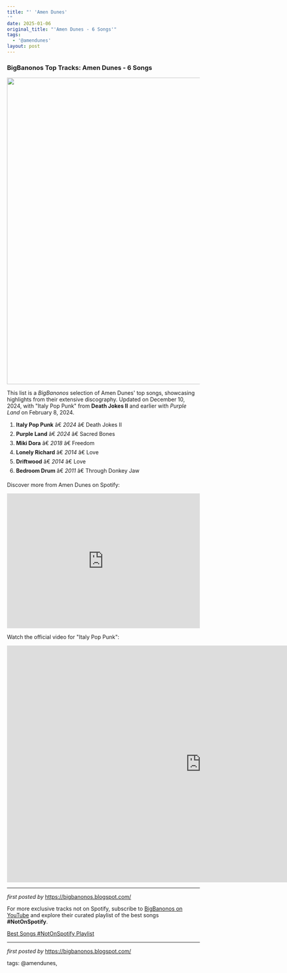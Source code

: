 ```yaml
---
title: "' 'Amen Dunes'
'"
date: 2025-01-06
original_title: "'Amen Dunes - 6 Songs'"
tags:
  - '@amendunes'
layout: post
---
```

<h3>BigBanonos Top Tracks: Amen Dunes - 6 Songs</h3>
<div class="separator" > <a href="https://media.pitchfork.com/photos/65c505d6a5a2b08b17af3942/1:1/w_2000,h_2000,c_limit/Amen-Dunes.jpg"> <img border="0" data-original-height="800" data-original-width="800" height="800" src="https://media.pitchfork.com/photos/65c505d6a5a2b08b17af3942/1:1/w_2000,h_2000,c_limit/Amen-Dunes.jpg" width="800" /> </a>
</div> <p>This list is a <em>BigBanonos</em> selection of Amen Dunes' top songs, showcasing highlights from their extensive discography. Updated on December 10, 2024, with "Italy Pop Punk" from <strong>Death Jokes II</strong> and earlier with <i>Purple Land</i> on February 8, 2024.</p> <ol> <li><strong>Italy Pop Punk</strong> â€ <em>2024</em> â€ Death Jokes II</li> <li><strong>Purple Land</strong> â€ <em>2024</em> â€ Sacred Bones</li> <li><strong>Miki Dora</strong> â€ <em>2018</em> â€ Freedom</li> <li><strong>Lonely Richard</strong> â€ <em>2014</em> â€ Love</li> <li><strong>Driftwood</strong> â€ <em>2014</em> â€ Love</li> <li><strong>Bedroom Drum</strong> â€ <em>2011</em> â€ Through Donkey Jaw</li>
</ol> <p>Discover more from Amen Dunes on Spotify:</p>
<iframe allow="autoplay; clipboard-write; encrypted-media; fullscreen; picture-in-picture" allowfullscreen="" frameborder="0" height="352" loading="lazy" src="https://open.spotify.com/embed/playlist/2C6CPwp1o7eHtMuhQFs6h5?utm_source=generator" width="100%"></iframe> <p>Watch the official video for "Italy Pop Punk":</p>
<iframe width="1013" height="618" src="https://www.youtube.com/embed/ii8HGRfTiUA" title="Italy Pop Punk" frameborder="0" allow="accelerometer; autoplay; clipboard-write; encrypted-media; gyroscope; picture-in-picture; web-share" referrerpolicy="strict-origin-when-cross-origin" allowfullscreen></iframe> <hr />
<p><em>first posted by</em> <a href="https://bigbanonos.blogspot.com/" rel="noopener" target="_new">https://bigbanonos.blogspot.com/</a></p>


<!--Subscribe and Playlist Links-->
<div>
    <p>For more exclusive tracks not on Spotify, subscribe to <a href="https://www.youtube.com/@BigBanonos" target="_blank">BigBanonos on YouTube</a> and explore their curated playlist of the best songs <strong>#NotOnSpotify</strong>.</p>
    <p><a href="https://www.youtube.com/playlist?list=PLtuNtuTatqI0kFahUCbtbfenC_ET5O_tr" target="_blank">Best Songs #NotOnSpotify Playlist<br /></a></p></div>

<hr />

<p><em>first posted by</em> <a href="https://bigbanonos.blogspot.com/" rel="noopener" target="_new">https://bigbanonos.blogspot.com/</a></p>

<p>tags: @amendunes,</p>
